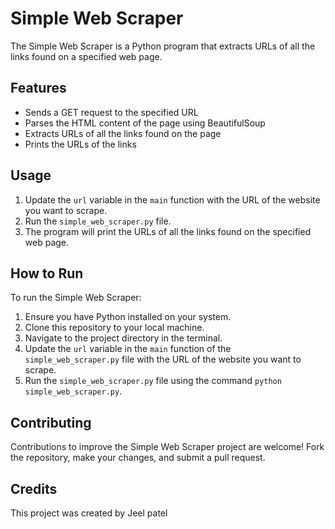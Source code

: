 # Simple Web Scraper

The Simple Web Scraper is a Python program that extracts URLs of all the links found on a specified web page.

## Features

- Sends a GET request to the specified URL
- Parses the HTML content of the page using BeautifulSoup
- Extracts URLs of all the links found on the page
- Prints the URLs of the links

## Usage

1. Update the `url` variable in the `main` function with the URL of the website you want to scrape.
2. Run the `simple_web_scraper.py` file.
3. The program will print the URLs of all the links found on the specified web page.

## How to Run

To run the Simple Web Scraper:

1. Ensure you have Python installed on your system.
2. Clone this repository to your local machine.
3. Navigate to the project directory in the terminal.
4. Update the `url` variable in the `main` function of the `simple_web_scraper.py` file with the URL of the website you want to scrape.
5. Run the `simple_web_scraper.py` file using the command `python simple_web_scraper.py`.

## Contributing

Contributions to improve the Simple Web Scraper project are welcome! Fork the repository, make your changes, and submit a pull request.

## Credits

This project was created by Jeel patel
